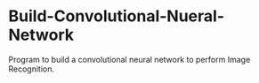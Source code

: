 # Build-Convolutional-Nueral-Network
Program to build a convolutional neural network to perform Image Recognition.
